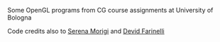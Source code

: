 Some OpenGL programs from CG course assignments at University of Bologna

Code credits also to [Serena Morigi](http://www.dm.unibo.it/~morigi/) and [Devid Farinelli](https://github.com/misterdev)